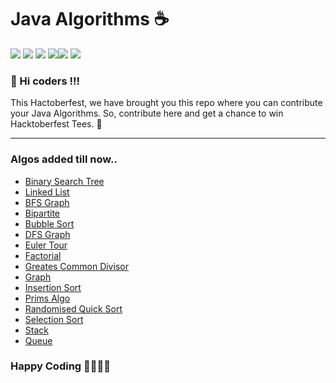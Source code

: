 # Java Algorithms ☕

![](https://img.shields.io/badge/Java-Algos-red) ![](https://img.shields.io/badge/Hacktoberfest-2020-brightgreen) ![](https://img.shields.io/github/issues/anku580/Java-Algorithms) ![](https://img.shields.io/github/issues-pr-closed/anku580/Java-Algorithms)![](https://img.shields.io/github/stars/anku580/Java-Algorithms?style=social) ![](https://img.shields.io/github/forks/anku580/Java-Algorithms?style=social)

### 👋 Hi coders !!!

This Hactoberfest, we have brought you this repo where you can contribute your Java Algorithms. So, contribute here and get a chance to win Hacktoberfest Tees. 👕
<hr>

### Algos added till now..

* [Binary Search Tree](/binarySearchTree/TreeNode.java)
* [Linked List](/linkedList/ListNode.java)
* [BFS Graph](/BFSgraph.java)
* [Bipartite](/Bipartite.java)
* [Bubble Sort](/BubbleSort.java)
* [DFS Graph](/DFSgraph.java)
* [Euler Tour](/EulerTour.java)
* [Factorial](/Factorial.java)
* [Greates Common Divisor](Gcd.java)
* [Graph](Graph.java)
* [Insertion Sort](InsertionSort.java)
* [Prims Algo](/PrimsAlgorithm.java)
* [Randomised Quick Sort](/Randomized_Quick_Sort.java)
* [Selection Sort](selectionSort.java)
* [Stack](/Stack/Stack.java)
* [Queue](/Queue/Queue.java)
### Happy Coding 👩‍💻👨‍💻